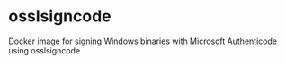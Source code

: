 # osslsigncode
Docker image for signing Windows binaries with Microsoft Authenticode using osslsigncode
